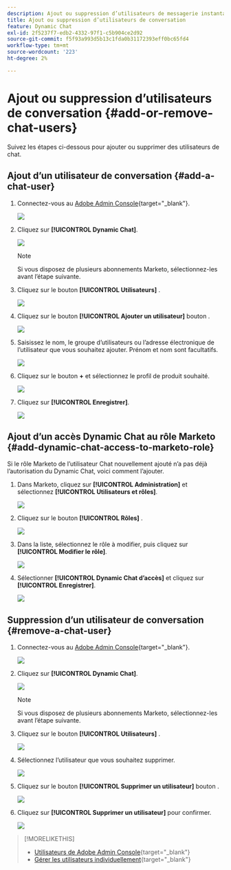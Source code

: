 ```yaml
---
description: Ajout ou suppression d’utilisateurs de messagerie instantanée - Documents Marketo - Documentation du produit
title: Ajout ou suppression d’utilisateurs de conversation
feature: Dynamic Chat
exl-id: 2f5237f7-edb2-4332-97f1-c5b904ce2d92
source-git-commit: f5f93a993d5b13c1fda0b31172393eff0bc65fd4
workflow-type: tm+mt
source-wordcount: '223'
ht-degree: 2%

---
```


# Ajout ou suppression d’utilisateurs de conversation {#add-or-remove-chat-users}

Suivez les étapes ci-dessous pour ajouter ou supprimer des utilisateurs de chat.

## Ajout d’un utilisateur de conversation {#add-a-chat-user}

1. Connectez-vous au [Adobe Admin Console](https://adminconsole.adobe.com/){target="_blank"}.

   ![](assets/add-or-remove-chat-users-1.png)

1. Cliquez sur **[!UICONTROL Dynamic Chat]**.

   ![](assets/add-or-remove-chat-users-2.png)

   >[!NOTE]
   >
   >Si vous disposez de plusieurs abonnements Marketo, sélectionnez-les avant l’étape suivante.

1. Cliquez sur le bouton **[!UICONTROL Utilisateurs]** .

   ![](assets/add-or-remove-chat-users-3.png)

1. Cliquez sur le bouton **[!UICONTROL Ajouter un utilisateur]** bouton .

   ![](assets/add-or-remove-chat-users-4.png)

1. Saisissez le nom, le groupe d’utilisateurs ou l’adresse électronique de l’utilisateur que vous souhaitez ajouter. Prénom et nom sont facultatifs.

   ![](assets/add-or-remove-chat-users-5.png)

1. Cliquez sur le bouton **+** et sélectionnez le profil de produit souhaité.

   ![](assets/add-or-remove-chat-users-6.png)

1. Cliquez sur **[!UICONTROL Enregistrer]**.

   ![](assets/add-or-remove-chat-users-7.png)

## Ajout d’un accès Dynamic Chat au rôle Marketo {#add-dynamic-chat-access-to-marketo-role}

Si le rôle Marketo de l’utilisateur Chat nouvellement ajouté n’a pas déjà l’autorisation du Dynamic Chat, voici comment l’ajouter.

1. Dans Marketo, cliquez sur **[!UICONTROL Administration]** et sélectionnez **[!UICONTROL Utilisateurs et rôles]**.

   ![](assets/add-or-remove-chat-users-8.png)

1. Cliquez sur le bouton **[!UICONTROL Rôles]** .

   ![](assets/add-or-remove-chat-users-9.png)

1. Dans la liste, sélectionnez le rôle à modifier, puis cliquez sur **[!UICONTROL Modifier le rôle]**.

   ![](assets/add-or-remove-chat-users-10.png)

1. Sélectionner **[!UICONTROL Dynamic Chat d’accès]** et cliquez sur **[!UICONTROL Enregistrer]**.

   ![](assets/add-or-remove-chat-users-11.png)

## Suppression d’un utilisateur de conversation {#remove-a-chat-user}

1. Connectez-vous au [Adobe Admin Console](https://adminconsole.adobe.com/){target="_blank"}.

   ![](assets/add-or-remove-chat-users-12.png)

1. Cliquez sur **[!UICONTROL Dynamic Chat]**.

   ![](assets/add-or-remove-chat-users-13.png)

   >[!NOTE]
   >
   >Si vous disposez de plusieurs abonnements Marketo, sélectionnez-les avant l’étape suivante.

1. Cliquez sur le bouton **[!UICONTROL Utilisateurs]** .

   ![](assets/add-or-remove-chat-users-14.png)

1. Sélectionnez l’utilisateur que vous souhaitez supprimer.

   ![](assets/add-or-remove-chat-users-15.png)

1. Cliquez sur le bouton **[!UICONTROL Supprimer un utilisateur]** bouton .

   ![](assets/add-or-remove-chat-users-16.png)

1. Cliquez sur **[!UICONTROL Supprimer un utilisateur]** pour confirmer.

   ![](assets/add-or-remove-chat-users-17.png)

>[!MORELIKETHIS]
>
>* [Utilisateurs de Adobe Admin Console](https://helpx.adobe.com/fr/enterprise/using/users.html){target="_blank"}
>* [Gérer les utilisateurs individuellement](https://helpx.adobe.com/enterprise/using/manage-users-individually.html){target="_blank"}
